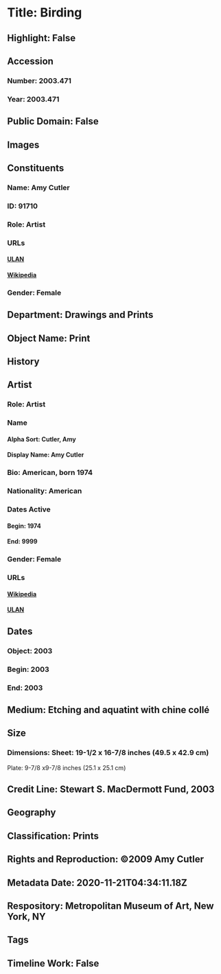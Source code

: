 # Title: Birding
## Highlight: False
## Accession
### Number: 2003.471
### Year: 2003.471
## Public Domain: False
## Images
## Constituents
### Name: Amy Cutler
### ID: 91710
### Role: Artist
### URLs
#### [ULAN](http://vocab.getty.edu/page/ulan/500122426)
#### [Wikipedia](https://www.wikidata.org/wiki/Q16214801)
### Gender: Female
## Department: Drawings and Prints
## Object Name: Print
## History
## Artist
### Role: Artist
### Name
#### Alpha Sort: Cutler, Amy
#### Display Name: Amy Cutler
### Bio: American, born 1974
### Nationality: American
### Dates Active
#### Begin: 1974
#### End: 9999
### Gender: Female
### URLs
#### [Wikipedia](https://www.wikidata.org/wiki/Q16214801)
#### [ULAN](http://vocab.getty.edu/page/ulan/500122426)
## Dates
### Object: 2003
### Begin: 2003
### End: 2003
## Medium: Etching and aquatint with chine collé
## Size
### Dimensions: Sheet:  19-1/2  x 16-7/8 inches (49.5 x 42.9 cm)
Plate:  9-7/8 x9-7/8 inches (25.1 x 25.1 cm)
## Credit Line: Stewart S. MacDermott Fund, 2003
## Geography
## Classification: Prints
## Rights and Reproduction: ©2009 Amy Cutler
## Metadata Date: 2020-11-21T04:34:11.18Z
## Respository: Metropolitan Museum of Art, New York, NY
## Tags
## Timeline Work: False